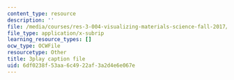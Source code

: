 ```yaml
---
content_type: resource
description: ''
file: /media/courses/res-3-004-visualizing-materials-science-fall-2017/6df0238f53aa6c4922af3a2d4e6e067e_xdm3Jz3IgwE.srt
file_type: application/x-subrip
learning_resource_types: []
ocw_type: OCWFile
resourcetype: Other
title: 3play caption file
uid: 6df0238f-53aa-6c49-22af-3a2d4e6e067e
---
```

